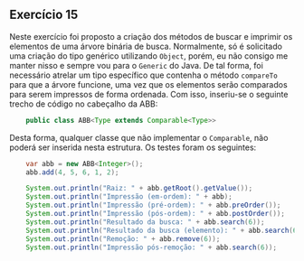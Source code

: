 ## Exercício 15

Neste exercício foi proposto a criação dos métodos de buscar e imprimir os elementos de uma árvore binária de busca. Normalmente, só é solicitado uma criação do tipo genérico utilizando `Object`, porém, eu não consigo me manter nisso e sempre vou para o `Generic` do Java. De tal forma, foi necessário atrelar um tipo específico que contenha o método `compareTo` para que a árvore funcione, uma vez que os elementos serão comparados para serem impressos de forma ordenada. Com isso, inseriu-se o seguinte trecho de código no cabeçalho da ABB:

```java
    public class ABB<Type extends Comparable<Type>>
```

Desta forma, qualquer classe que não implementar o `Comparable`, não poderá ser inserida nesta estrutura. Os testes foram os seguintes:

```java
    var abb = new ABB<Integer>();
    abb.add(4, 5, 6, 1, 2);

    System.out.println("Raiz: " + abb.getRoot().getValue());                            // 6
    System.out.println("Impressão (em-ordem): " + abb);                                 // [1, 2, 4, 5, 6]
    System.out.println("Impressão (pré-ordem): " + abb.preOrder());                     // [4, 1, 2, 5, 6]
    System.out.println("Impressão (pós-ordem): " + abb.postOrder());                    // [2, 1, 6, 5, 4]
    System.out.println("Resultado da busca: " + abb.search(6));                         // NodeTree [value=6]
    System.out.println("Resultado da busca (elemento): " + abb.search(6).getValue());   // 6
    System.out.println("Remoção: " + abb.remove(6));                                    // true
    System.out.println("Impressão pós-remoção: " + abb.search(6));                      // null
```
